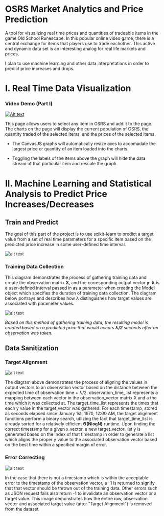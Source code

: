 # OSRS Market Analytics and Price Prediction

A tool for visualizing real time prices and quantities of tradeable items in the game Old School Runescape. In this popular online video game, there is a central exchange for items that players use to trade eachother. This active and dynamic data set is an interesting analog for real life markets and prices. 


I plan to use machine learning and other data interpretations in order to predict price increases and drops.


# I. Real Time Data Visualization

### Video Demo (Part I)
[![Alt text](https://img.youtube.com/vi/z_3nSR7vbIo/0.jpg)](https://www.youtube.com/watch?v=z_3nSR7vbIo&feature=youtu.be)

This page allows users to select any item in OSRS and add it to the page. The charts on the page will display the current population of OSRS, the quantity traded of the selected items, and the prices of the selected items.

- The CanvasJS graphs will automatically resize axes to accomadate the largest price or quantity of an item loaded into the charts.

- Toggling the labels of the items above the graph will hide the data stream of that particular item and rescale the graph.


# II. Machine Learning and Statistical Analysis to Predict Price Increases/Decreases

## Train and Predict

The goal of this part of the project is to use scikit-learn to predict a target value from a set of real time parameters for a specific item based on the predicted price increase in some user-defined time interval.

![alt text](https://i.imgur.com/MKz7XpI.png)

### Training Data Collection

This diagram demonstrates the process of gathering training data and create the observation matrix **X**, and the corresponding output vector **y**. **λ** is a user-defined interval passed in as a parameter when creating the Model object which specifies the duration of training data collection. The diagram below portrays and describes how λ distinguishes how target values are associated with parameter values.

![alt text](https://i.imgur.com/N0jtXiT.png)

*Based on this method of gathering training data, the resulting model is created based on a predicted price that would occurs **λ/2** seconds after an observation was taken.*

## Data Sanitization
### Target Alignment

![alt text](https://i.imgur.com/d6We5NN.png)

The diagram above demonstrates the process of aligning the values in output vectors to an observation vector based on the distance between the expected time of observation time + λ/2. observation_time_list represents a mapping between each vector in the observation_vector matrix X and a the time which it was collected at. The target_time_list represents the times that each y value in the target_vector was gathered. For each timestamp, stored as seconds elapsed since January 1st, 1970, 12:00 AM, the target alignment functions perform a binary search, utlizing the fact that target_time_list is already sorted for a relatively efficient **ϴ(NlogN)** runtime. Upon finding the correct timestamp for a given x_vector, a new target_vector_list y is generated based on the index of that timestamp in order to generate a list which aligns the proper y value to the associated observation vector based on the best time within a specified margin of error. 

### Error Correcting

![alt text](https://i.imgur.com/PfoFKUt.png)

In the case that there is not a timestamp which is within the acceptable error to the timestamp of the observation vector, a -1 is returned to signify that that vector should be thrown out of the training data. Other errors such as JSON request fails also return -1 to invalidate an observation vector or a target value. This image demonstrates how the entire row, observation vector and associated target value (after "Target Alignment") is removed from the dataset. 
